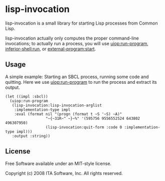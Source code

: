 # lisp-invocation

lisp-invocation is a small library for starting Lisp processes from Common Lisp.

lisp-invocation actually only computes the proper command-line invocations;
to actually run a process, you will use
[uiop:run-program](http://cliki.net/uiop),
[inferior-shell:run](http://cliki.net/inferior-shell), or
[external-program:start](http://cliki.net/external-program).


## Usage

A simple example: Starting an SBCL process, running some code and quitting.
Here we use [uiop:run-program](http://cliki.net/uiop) to run the process
and extract its output.

    (let ((impl :sbcl))
      (uiop:run-program
       (lisp-invocation:lisp-invocation-arglist
        :implementation-type impl
        :eval (format nil "(progn (format t ~S '~S) ~A)"
                      "~{~31R~^ ~}~%" '(595756 9556552524 643802 496307950)
                      (lisp-invocation:quit-form :code 0 :implementation-type impl)))
       :output :string))

## License

Free Software available under an MIT-style license.

Copyright (c) 2008 ITA Software, Inc.  All rights reserved.
